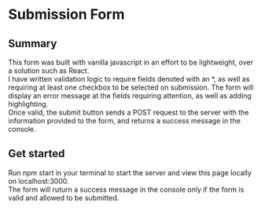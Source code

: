 # Submission Form

## Summary

This form was built with vanilla javascript in an effort to be lightweight, over a solution such as React.  
I have written validation logic to require fields denoted with an \*, as well as requiring at least one checkbox to be selected on submission. The form will display an error message at the fields requiring attention, as well as adding highlighting.  
Once valid, the submit button sends a POST request to the server with the information provided to the form, and returns a success message in the console.

## Get started

Run npm start in your terminal to start the server and view this page locally on localhost:3000.  
The form will ruturn a success message in the console only if the form is valid and allowed to be submitted.
